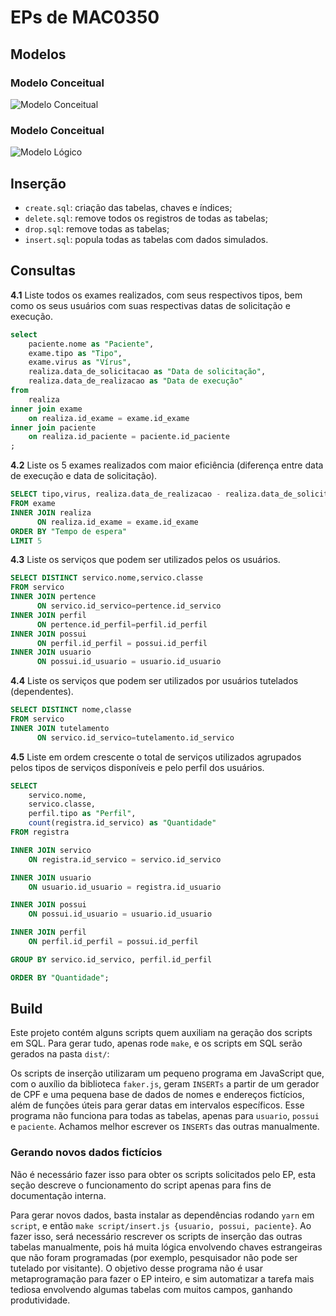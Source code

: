 # EPs de MAC0350

## Modelos
### Modelo Conceitual
![Modelo Conceitual](models/modelo-conceitual.svg)

### Modelo Conceitual
![Modelo Lógico](models/modelo-logico.svg)

## Inserção

- `create.sql`: criação das tabelas, chaves e índices;
- `delete.sql`: remove todos os registros de todas as tabelas;
- `drop.sql`: remove todas as tabelas;
- `insert.sql`: popula todas as tabelas com dados simulados.

## Consultas

**4.1** Liste todos os exames realizados, com seus respectivos tipos,
bem como os seus usuários com suas respectivas datas de solicitação e
execução.

```SQL
select
	paciente.nome as "Paciente",
	exame.tipo as "Tipo",
	exame.virus as "Vírus",
	realiza.data_de_solicitacao as "Data de solicitação",
	realiza.data_de_realizacao as "Data de execução"
from
	realiza
inner join exame
	on realiza.id_exame = exame.id_exame
inner join paciente
	on realiza.id_paciente = paciente.id_paciente
;
```

**4.2** Liste os 5 exames realizados com maior eficiência (diferença
entre data de execução e data de solicitação).

```SQL
SELECT tipo,virus, realiza.data_de_realizacao - realiza.data_de_solicitacao as "Tempo de espera"
FROM exame
INNER JOIN realiza
      ON realiza.id_exame = exame.id_exame
ORDER BY "Tempo de espera"
LIMIT 5
```

**4.3** Liste os serviços que podem ser utilizados pelos os usuários.

```SQL
SELECT DISTINCT servico.nome,servico.classe
FROM servico
INNER JOIN pertence
      ON servico.id_servico=pertence.id_servico
INNER JOIN perfil
      ON pertence.id_perfil=perfil.id_perfil
INNER JOIN possui
      ON perfil.id_perfil = possui.id_perfil
INNER JOIN usuario
      ON possui.id_usuario = usuario.id_usuario
```

**4.4** Liste os serviços que podem ser utilizados por usuários
tutelados (dependentes).

```SQL
SELECT DISTINCT nome,classe
FROM servico
INNER JOIN tutelamento
      ON servico.id_servico=tutelamento.id_servico
```

**4.5** Liste em ordem crescente o total de serviços utilizados
agrupados pelos tipos de serviços disponíveis e pelo perfil dos
usuários.

```SQL
SELECT
    servico.nome,
    servico.classe,
    perfil.tipo as "Perfil",
    count(registra.id_servico) as "Quantidade"
FROM registra

INNER JOIN servico
    ON registra.id_servico = servico.id_servico

INNER JOIN usuario
    ON usuario.id_usuario = registra.id_usuario

INNER JOIN possui
    ON possui.id_usuario = usuario.id_usuario

INNER JOIN perfil
    ON perfil.id_perfil = possui.id_perfil

GROUP BY servico.id_servico, perfil.id_perfil

ORDER BY "Quantidade";
```

## Build

Este projeto contém alguns scripts quem auxiliam na geração dos scripts
em SQL. Para gerar tudo, apenas rode `make`, e os scripts em SQL serão
gerados na pasta `dist/`:

Os scripts de inserção utilizaram um pequeno programa em JavaScript que,
com o auxílio da biblioteca `faker.js`, geram `INSERTs` a partir de um
gerador de CPF e uma pequena base de dados de nomes e endereços
fictícios, além de funções úteis para gerar datas em intervalos
específicos. Esse programa não funciona para todas as tabelas, apenas
para `usuario`, `possui` e `paciente`. Achamos melhor escrever os
`INSERTs` das outras manualmente.

### Gerando novos dados fictícios

Não é necessário fazer isso para obter os scripts solicitados pelo EP,
esta seção descreve o funcionamento do script apenas para fins de
documentação interna.

Para gerar novos dados, basta instalar as dependências rodando `yarn` em
`script`, e então `make script/insert.js {usuario, possui, paciente}`.
Ao fazer isso, será necessário rescrever os scripts de inserção das
outras tabelas manualmente, pois há muita lógica envolvendo chaves
estrangeiras que não foram programadas (por exemplo, pesquisador não
pode ser tutelado por visitante). O objetivo desse programa não é
usar metaprogramação para fazer o EP inteiro, e sim automatizar a tarefa
mais tediosa envolvendo algumas tabelas com muitos campos, ganhando
produtividade.
